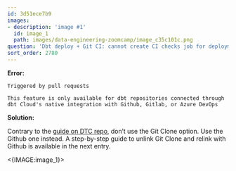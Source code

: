 ```yaml
---
id: 3d51ece7b9
images:
- description: 'image #1'
  id: image_1
  path: images/data-engineering-zoomcamp/image_c35c101c.png
question: 'Dbt deploy + Git CI: cannot create CI checks job for deployment to Production'
sort_order: 2780
---
```


**Error:**

```
Triggered by pull requests

This feature is only available for dbt repositories connected through dbt Cloud's native integration with Github, Gitlab, or Azure DevOps
```

**Solution:**

Contrary to the [guide on DTC repo](https://github.com/DataTalksClub/data-engineering-zoomcamp/blob/main/04-analytics-engineering/dbt_cloud_setup.md), don’t use the Git Clone option. Use the Github one instead. A step-by-step guide to unlink Git Clone and relink with Github is available in the next entry.

<{IMAGE:image_1}>
